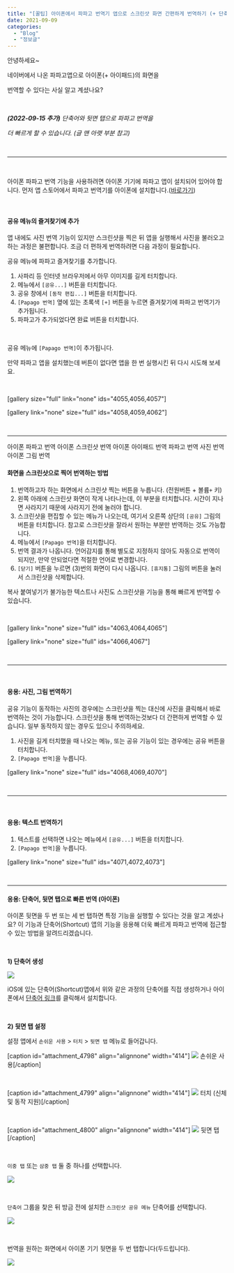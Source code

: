 ```yaml
---
title: "[꿀팁] 아이폰에서 파파고 번역기 앱으로 스크린샷 화면 간편하게 번역하기 (+ 단축어, 뒷면 탭으로 빠른 번역)"
date: 2021-09-09
categories: 
  - "Blog"
  - "정보글"
---
```


안녕하세요~

네이버에서 나온 파파고앱으로 아이폰(+ 아이패드)의 화면을

번역할 수 있다는 사실 알고 계셨나요?

 

_**(2022-09-15 추가)** 단축어와 뒷면 탭으로 파파고 번역을_

_더 빠르게 할 수 있습니다. (글 맨 아랫 부분 참고)_

 

* * *

 

아이폰 파파고 번역 기능을 사용하려면 아이폰 기기에 파파고 앱이 설치되어 있어야 합니다. 먼저 앱 스토어에서 파파고 번역기를 아이폰에 설치합니다.([바로가기](https://apps.apple.com/kr/app/%EB%84%A4%EC%9D%B4%EB%B2%84-%ED%8C%8C%ED%8C%8C%EA%B3%A0-ai-%ED%86%B5%EB%B2%88%EC%97%AD/id1147874819))

 

#### **공유 메뉴의 즐겨찾기에 추가**

앱 내에도 사진 번역 기능이 있지만 스크린샷을 찍은 뒤 앱을 실행해서 사진을 불러오고 하는 과정은 불편합니다. 조금 더 편하게 번역하려면 다음 과정이 필요합니다.

공유 메뉴에 파파고 즐겨찾기를 추가합니다.

1. 사파리 등 인터넷 브라우저에서 아무 이미지를 길게 터치합니다.
2. 메뉴에서 `[공유...]` 버튼을 터치합니다.
3. 공유 창에서 `[동작 편집...]` 버튼을 터치합니다.
4. `[Papago 번역]` 옆에 있는 초록색 `[+]` 버튼을 누르면 즐겨찾기에 파파고 번역기가 추가됩니다.
5. 파파고가 추가되었다면 완료 버튼을 터치합니다.

 

공유 메뉴에 `[Papago 번역]`이 추가됩니다.

만약 파파고 앱을 설치했는데 버튼이 없다면 앱을 한 번 실행시킨 뒤 다시 시도해 보세요.

 

\[gallery size="full" link="none" ids="4055,4056,4057"\]

\[gallery link="none" size="full" ids="4058,4059,4062"\]

 

* * *

아이폰 파파고 번역 아이폰 스크린샷 번역 아이폰 아이패드 번역 파파고 번역 사진 번역 아이폰 그림 번역

#### **화면을 스크린샷으로 찍어 번역하는 방법**

1. 번역하고자 하는 화면에서 스크린샷 찍는 버튼을 누릅니다. (전원버튼 + 볼륨`+` 키)
2. 왼쪽 아래에 스크린샷 화면이 작게 나타나는데, 이 부분을 터치합니다. 시간이 지나면 사라지기 때문에 사라지기 전에 눌러야 합니다.
3. 스크린샷을 편집할 수 있는 메뉴가 나오는데, 여기서 오른쪽 상단의 `[공유]` 그림의 버튼을 터치합니다. 참고로 스크린샷을 잘라서 원하는 부분만 번역하는 것도 가능합니다.
4. 메뉴에서 `[Papago 번역]`을 터치합니다.
5. 번역 결과가 나옵니다. 언어감지를 통해 별도로 지정하지 않아도 자동으로 번역이 되지만, 만약 안되었다면 적절한 언어로 변경합니다.
6. `[닫기]` 버튼을 누르면 (3)번의 화면이 다시 나옵니다. `[휴지통]` 그림의 버튼을 눌러서 스크린샷을 삭제합니다.

복사 붙여넣기가 불가능한 텍스트나 사진도 스크린샷을 기능을 통해 빠르게 번역할 수 있습니다.

 

\[gallery link="none" size="full" ids="4063,4064,4065"\]

\[gallery link="none" size="full" ids="4066,4067"\]

 

* * *

 

#### **응용: 사진, 그림 번역하기**

공유 기능이 동작하는 사진의 경우에는 스크린샷을 찍는 대신에 사진을 클릭해서 바로 번역하는 것이 가능합니다. 스크린샷을 통해 번역하는것보다 더 간편하게 번역할 수 있습니다. 일부 동작하지 않는 경우도 있으니 주의하세요.

1. 사진을 길게 터치했을 때 나오는 메뉴, 또는 공유 기능이 있는 경우에는 공유 버튼을 터치합니다.
2. `[Papago 번역]`을 누릅니다.

\[gallery link="none" size="full" ids="4068,4069,4070"\]

 

* * *

 

#### **응용: 텍스트 번역하기**

1. 텍스트를 선택하면 나오는 메뉴에서 `[공유...]` 버튼을 터치합니다.
2. `[Papago 번역]`을 누릅니다.

\[gallery link="none" size="full" ids="4071,4072,4073"\]

 

* * *

#### **응용: 단축어, 뒷면 탭으로 빠른 번역 (아이폰)**

아이폰 뒷면을 두 번 또는 세 번 탭하면 특정 기능을 실행할 수 있다는 것을 알고 계셨나요? 이 기능과 단축어(Shortcut) 앱의 기능을 응용해 더욱 빠르게 파파고 번역에 접근할 수 있는 방법을 알려드리겠습니다.

 

**1) 단축어 생성**

 ![](/assets/img/wp-content/uploads/2021/09/IMG_9226.jpg)

iOS에 있는 단축어(Shortcut)앱에서 위와 같은 과정의 단축어를 직접 생성하거나 아이폰에서 [단축어 링크](https://www.icloud.com/shortcuts/50ee3dca0c75497e848882866d7ea371)를 클릭해서 설치합니다.

 

**2) 뒷면 탭 설정**

설정 앱에서 `손쉬운 사용` > `터치` > `뒷면 탭` 메뉴로 들어갑니다.

\[caption id="attachment\_4798" align="alignnone" width="414"\] ![](/assets/img/wp-content/uploads/2021/09/IMG_9227.jpg) 손쉬운 사용\[/caption\]

 

\[caption id="attachment\_4799" align="alignnone" width="414"\] ![](/assets/img/wp-content/uploads/2021/09/IMG_9228.jpg) 터치 (신체 및 동작 지원)\[/caption\]

 

\[caption id="attachment\_4800" align="alignnone" width="414"\] ![](/assets/img/wp-content/uploads/2021/09/IMG_9229.jpg) 뒷면 탭\[/caption\]

 

`이중 탭` 또는 `삼중 탭` 둘 중 하나를 선택합니다.

 ![](/assets/img/wp-content/uploads/2021/09/IMG_9230.jpg)

 

`단축어` 그룹을 찾은 뒤 방금 전에 설치한 `스크린샷 공유 메뉴` 단축어를 선택합니다.

 ![](/assets/img/wp-content/uploads/2021/09/IMG_9231.jpg)

 

번역을 원하는 화면에서 아이폰 기기 뒷면을 두 번 탭합니다(두드립니다).

![](https://media.giphy.com/media/uVwyPK7rpYTNRdq2X4/giphy-downsized-large.gif)
